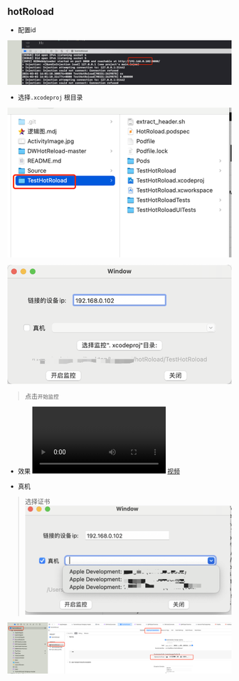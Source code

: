## hotRoload

- 配置id

![](Source/04.png)

- 选择`.xcodeproj` 根目录

![](Source/05.png)



![](Source/02.png)

> 点击`开始监控`

- 效果
![](Source/03.mp4)
[视频](https://github.com/lanhaiyang/hotRoload/blob/main/Source/03.mp4)

- 真机

> 选择证书
![](Source/01.png)

![](Source/07.png)